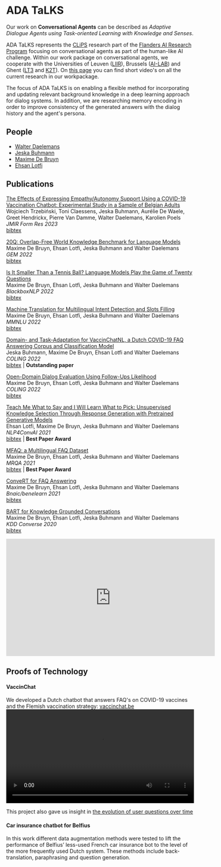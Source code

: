 # ADA TaLKS

Our work on **Conversational Agents** can be described as *Adaptive Dialogue Agents using Task-oriented Learning with Knowledge and Senses*.

ADA TaLKS represents the [CLiPS](https://www.uantwerpen.be/en/research-groups/clips/) research part of the [Flanders AI Research Program](https://www.flandersai.be/en) focusing on conversational agents as part of the human-like AI challenge. Within our work package on conversational agents, we cooperate with the Universities of Leuven ([LIIR](https://liir.cs.kuleuven.be)), Brussels ([AI-LAB](https://ai.vub.ac.be)) and Ghent ([LT3](https://lt3.ugent.be) and [K2T](https://ugentt2k.github.io)). On [this page](/ADATaLKS/researchvideos/) you can find short video's on all the current research in our workpackage.

The focus of ADA TaLKS is on enabling a flexible method for incorporating and updating relevant background knowledge in a deep learning approach for dialog systems. In addition, we are researching memory encoding in order to improve consistency of the generated answers with the dialog history and the agent's persona.

## People
- [Walter Daelemans](https://www.clips.uantwerpen.be/~walter/)
- [Jeska Buhmann](https://www.uantwerpen.be/en/staff/jeska-buhmann/)
- [Maxime De Bruyn](https://www.uantwerpen.be/en/staff/maxime-debruyn/)
- [Ehsan Lotfi](https://www.uantwerpen.be/en/staff/ehsan-lotfi/)

## Publications
[The Effects of Expressing Empathy/Autonomy Support Using a COVID-19 Vaccination Chatbot: Experimental Study in a Sample of Belgian Adults](https://formative.jmir.org/2023/1/e41148)  
Wojciech Trzebiński, Toni Claessens, Jeska Buhmann, Aurélie De Waele, Greet Hendrickx, Pierre Van Damme, Walter Daelemans, Karolien Poels  
*JMIR Form Res 2023*  
[bibtex](citations/formative_v7i1e41148.bib)

[20Q: Overlap-Free World Knowledge Benchmark for Language Models](https://aclanthology.org/2022.gem-1.46/)  
Maxime De Bruyn, Ehsan Lotfi, Jeska Buhmann and Walter Daelemans  
*GEM 2022*  
[bibtex](citations/2022.gem-1.46.bib)

[Is It Smaller Than a Tennis Ball? Language Models Play the Game of Twenty Questions](https://aclanthology.org/2022.blackboxnlp-1.7/)  
Maxime De Bruyn, Ehsan Lotfi, Jeska Buhmann and Walter Daelemans  
*BlackboxNLP 2022*  
[bibtex](citations/2022.blackboxnlp-1.7.bib)

[Machine Translation for Multilingual Intent Detection and Slots Filling](https://aclanthology.org/2022.mmnlu-1.8/)  
Maxime De Bruyn, Ehsan Lotfi, Jeska Buhmann and Walter Daelemans  
*MMNLU 2022*  
[bibtex](citations/2022.mmnlu-1.8.bib)

[Domain- and Task-Adaptation for VaccinChatNL, a Dutch COVID-19 FAQ Answering Corpus and Classification Model](https://aclanthology.org/2022.coling-1.312/)  
Jeska Buhmann, Maxime De Bruyn, Ehsan Lotfi and Walter Daelemans  
*COLING 2022*  
[bibtex](citations/2022.coling-1.312.bib) | **Outstanding paper**

[Open-Domain Dialog Evaluation Using Follow-Ups Likelihood](https://aclanthology.org/2022.coling-1.40)  
Maxime De Bruyn, Ehsan Lotfi, Jeska Buhmann and Walter Daelemans  
*COLING 2022*  
[bibtex](citations/2022.coling-1.40.bib)

[Teach Me What to Say and I Will Learn What to Pick: Unsupervised Knowledge Selection Through Response Generation with Pretrained Generative Models](https://aclanthology.org/2021.nlp4convai-1.24/)  
Ehsan Lotfi, Maxime De Bruyn, Jeska Buhmann and Walter Daelemans   
*NLP4ConvAI 2021*  
[bibtex](citations/2021.nlp4convai-1.24.bib) | **Best Paper Award**

[MFAQ: a Multilingual FAQ Dataset](https://aclanthology.org/2021.mrqa-1.1/)  
Maxime De Bruyn, Ehsan Lotfi, Jeska Buhmann and Walter Daelemans  
*MRQA 2021*  
[bibtex](citations/2021.mrqa-1.1.bib) | **Best Paper Award**

[ConveRT for FAQ Answering](https://arxiv.org/abs/2108.00719)  
Maxime De Bruyn, Ehsan Lotfi, Jeska Buhmann and Walter Daelemans  
*Bnaic/benelearn 2021*  
[bibtex](citations/debruyn2021_convert.bib)

[BART for Knowledge Grounded Conversations](http://ceur-ws.org/Vol-2666/KDD_Converse20_paper_7.pdf)  
Maxime De Bruyn, Ehsan Lotfi, Jeska Buhmann and Walter Daelemans  
*KDD Converse 2020*  
[bibtex](citations/debruyn2020_bartforknowledge.bib)  

<iframe width="560" height="315" src="https://www.youtube.com/embed/Fmg9jUPktyU" frameborder="0" allow="accelerometer; autoplay; encrypted-media; gyroscope; picture-in-picture" allowfullscreen></iframe>

## Proofs of Technology
#### VaccinChat
We developed a Dutch chatbot that answers FAQ's on COVID-19 vaccines and the Flemish vaccination strategy: 
[vaccinchat.be](https://vaccinchat.be/)  
<video src="https://user-images.githubusercontent.com/58225321/139436299-ec6127fe-064f-4adb-808b-1b61efde23f6.mp4" controls="controls" width="100%">
</video>

This project also gave us insight in [the evolution of user questions over time](https://public.flourish.studio/visualisation/6517886/)  



#### Car insurance chatbot for Belfius
In this work different data augmentation methods were tested to lift the performance of Belfius’ less-used French car insurance bot to the level of the more frequently used Dutch system. These methods include back-translation, paraphrasing and question generation.


